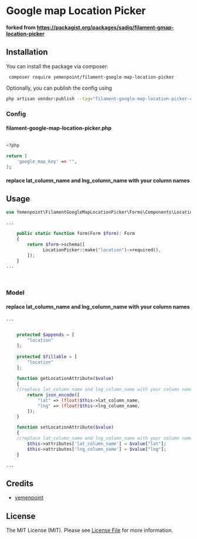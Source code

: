 # Google map Location Picker
#### forked from https://packagist.org/packages/sadiq/filament-gmap-location-picker

## Installation

You can install the package via composer:

```bash
 composer require yemenpoint/filament-google-map-location-picker
```

Optionally, you can publish the config using

```bash
php artisan vendor:publish --tag="filament-google-map-location-picker-config"
```
### Config
#### filament-google-map-location-picker.php
```bash

<?php

return [
    'google_map_key' => "",
];


```

#### replace lat_column_name and lng_column_name with your column names

## Usage

```php
use Yemenpoint\FilamentGoogleMapLocationPicker\Forms\Components\LocationPicker;

...

    public static function form(Form $form): Form
    {
        return $form->schema([
              LocationPicker::make("location")->required(),
        ]);
    }
...
```

<div align="center">
    <img src="https://github.com/yemenpoint/filament-google-map-location-picker/blob/main/images/image1.png" alt="">
</div>
<br/>

####  

### Model

#### replace lat_column_name and lng_column_name with your column names

```php
...


    protected $appends = [
        "location"
    ];
    
    protected $fillable = [
        "location"
    ];
    
    function getLocationAttribute($value)
    {
    //replace lat_column_name and lng_column_name with your column names
        return json_encode([
            "lat" => (float)$this->lat_column_name,
            "lng" => (float)$this->lng_column_name,
        ]);
    }

    function setLocationAttribute($value)
    {
    //replace lat_column_name and lng_column_name with your column names
        $this->attributes['lat_column_name'] = $value["lat"];
        $this->attributes['lng_column_name'] = $value["lng"];
    }

...
```

## Credits

- [yemenpoint](https://github.com/yemenpoint)

## License

The MIT License (MIT). Please see [License File](LICENSE.md) for more information.
